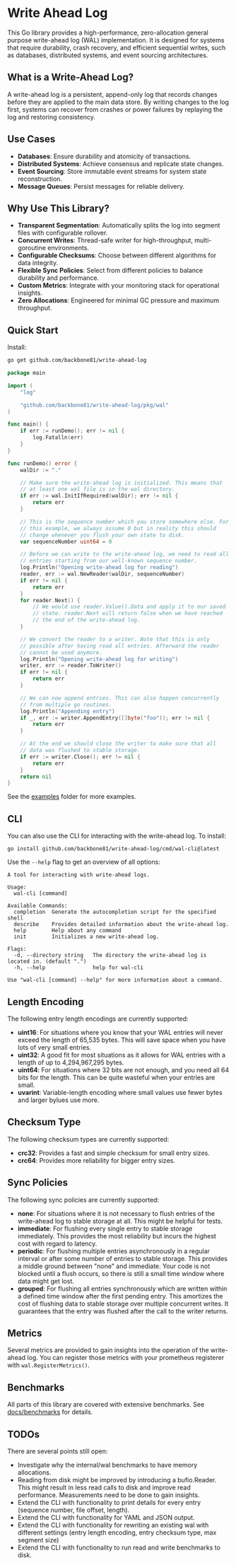 # Write Ahead Log

This Go library provides a high-performance, zero-allocation general purpose write-ahead log (WAL) implementation. It is
designed for systems that require durability, crash recovery, and efficient sequential writes, such as databases,
distributed systems, and event sourcing architectures.

## What is a Write-Ahead Log?

A write-ahead log is a persistent, append-only log that records changes before they are applied to the main data store.
By writing changes to the log first, systems can recover from crashes or power failures by replaying the log and
restoring consistency.

## Use Cases

- **Databases**: Ensure durability and atomicity of transactions.
- **Distributed Systems**: Achieve consensus and replicate state changes.
- **Event Sourcing**: Store immutable event streams for system state reconstruction.
- **Message Queues**: Persist messages for reliable delivery.

## Why Use This Library?

- **Transparent Segmentation**: Automatically splits the log into segment files with configurable rollover.
- **Concurrent Writes**: Thread-safe writer for high-throughput, multi-goroutine environments.
- **Configurable Checksums**: Choose between different algorithms for data integrity.
- **Flexible Sync Policies**: Select from different policies to balance durability and performance.
- **Custom Metrics**: Integrate with your monitoring stack for operational insights.
- **Zero Allocations**: Engineered for minimal GC pressure and maximum throughput.

## Quick Start

Install:

```sh
go get github.com/backbone81/write-ahead-log
```

```go
package main

import (
	"log"

	"github.com/backbone81/write-ahead-log/pkg/wal"
)

func main() {
	if err := runDemo(); err != nil {
		log.Fatalln(err)
	}
}

func runDemo() error {
	walDir := "."

	// Make sure the write-ahead log is initialized. This means that
	// at least one wal file is in the wal directory.
	if err := wal.InitIfRequired(walDir); err != nil {
		return err
	}

	// This is the sequence number which you store somewhere else. For
	// this example, we always assume 0 but in reality this should
	// change whenever you flush your own state to disk.
	var sequenceNumber uint64 = 0

	// Before we can write to the write-ahead log, we need to read all
	// entries starting from our well-known sequence number.
	log.Println("Opening write-ahead log for reading")
	reader, err := wal.NewReader(walDir, sequenceNumber)
	if err != nil {
		return err
	}
	for reader.Next() {
		// We would use reader.Value().Data and apply it to our saved
		// state. reader.Next will return false when we have reached
		// the end of the write-ahead log.
	}

	// We convert the reader to a writer. Note that this is only
	// possible after having read all entries. Afterward the reader
	// cannot be used anymore.
	log.Println("Opening write-ahead log for writing")
	writer, err := reader.ToWriter()
	if err != nil {
		return err
	}

	// We can now append entries. This can also happen concurrently
	// from multiple go routines.
	log.Println("Appending entry")
	if _, err := writer.AppendEntry([]byte("foo")); err != nil {
		return err
	}

	// At the end we should close the writer to make sure that all
	// data was flushed to stable storage.
	if err := writer.Close(); err != nil {
		return err
	}
	return nil
}
```

See the [examples](examples) folder for more examples.

## CLI

You can also use the CLI for interacting with the write-ahead log. To install:

```
go install github.com/backbone81/write-ahead-log/cmd/wal-cli@latest
```

Use the `--help` flag to get an overview of all options:

```
A tool for interacting with write-ahead logs.

Usage:
  wal-cli [command]

Available Commands:
  completion  Generate the autocompletion script for the specified shell
  describe    Provides detailed information about the write-ahead log.
  help        Help about any command
  init        Initializes a new write-ahead log.

Flags:
  -d, --directory string   The directory the write-ahead log is located in. (default ".")
  -h, --help               help for wal-cli

Use "wal-cli [command] --help" for more information about a command.
```


## Length Encoding

The following entry length encodings are currently supported:

- **uint16**: For situations where you know that your WAL entries will never exceed the length of 65,535 bytes. This
  will save space when you have lots of very small entries.
- **uint32**: A good fit for most situations as it allows for WAL entries with a length of up to 4,294,967,295 bytes.
- **uint64**: For situations where 32 bits are not enough, and you need all 64 bits for the length. This can be quite
  wasteful when your entries are small.
- **uvarint**: Variable-length encoding where small values use fewer bytes and larger bylues use more.

## Checksum Type

The following checksum types are currently supported:

- **crc32**: Provides a fast and simple checksum for small entry sizes.
- **crc64**: Provides more reliability for bigger entry sizes.

## Sync Policies

The following sync policies are currently supported:

- **none**: For situations where it is not necessary to flush entries of the write-ahead log to stable
  storage at all. This might be helpful for tests.
- **immediate**: For flushing every single entry to stable storage immediately. This provides the most
  reliability but incurs the highest cost with regard to latency.
- **periodic**: For flushing multiple entries asynchronously in a regular interval or after some number of
  entries to stable storage. This provides a middle ground between "none" and immediate. Your code is not blocked until
  a flush occurs, so there is still a small time window where data might get lost.
- **grouped**: For flushing all entries synchronously which are written within a defined time window after
  the first pending entry. This amortizes the cost of flushing data to stable storage over multiple concurrent writes.
  It guarantees that the entry was flushed after the call to the writer returns.

## Metrics

Several metrics are provided to gain insights into the operation of the write-ahead log. You can register those metrics
with your prometheus registerer with `wal.RegisterMetrics()`.

## Benchmarks

All parts of this library are covered with extensive benchmarks. See [docs/benchmarks](docs/benchmarks.md) for details.

## TODOs

There are several points still open:

- Investigate why the internal/wal benchmarks to have memory allocations.
- Reading from disk might be improved by introducing a bufio.Reader. This might result in less read calls to disk and
  improve read performance. Measurements need to be done to gain insights.
- Extend the CLI with functionality to print details for every entry (sequence number, file offset, length).
- Extend the CLI with functionality for YAML and JSON output.
- Extend the CLI with functionality for rewriting an existing wal with different settings (entry length encoding, entry
  checksum type, max segment size)
- Extend the CLI with functionality to run read and write benchmarks to disk.
